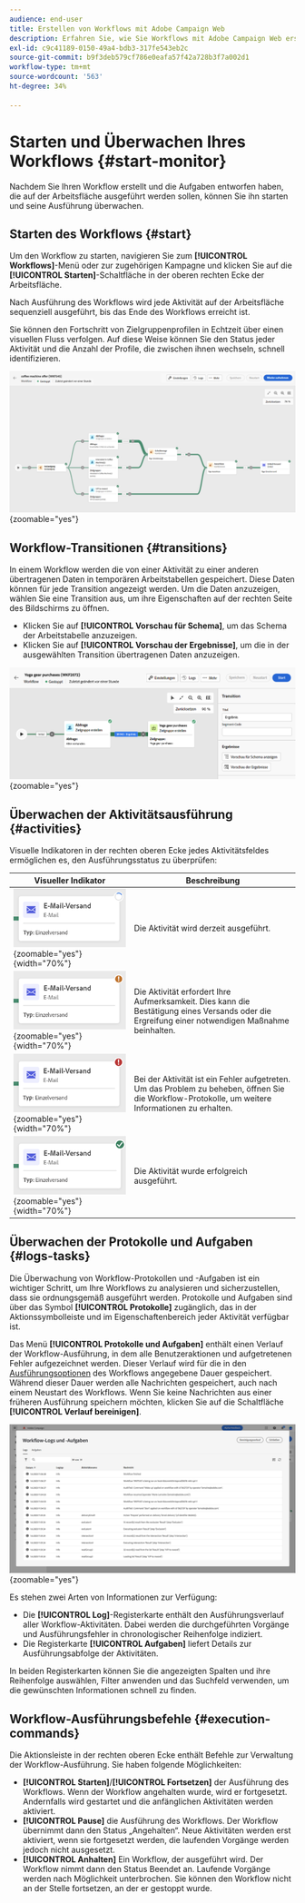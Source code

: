 ```yaml
---
audience: end-user
title: Erstellen von Workflows mit Adobe Campaign Web
description: Erfahren Sie, wie Sie Workflows mit Adobe Campaign Web erstellen
exl-id: c9c41189-0150-49a4-bdb3-317fe543eb2c
source-git-commit: b9f3deb579cf786e0eafa57f42a728b3f7a002d1
workflow-type: tm+mt
source-wordcount: '563'
ht-degree: 34%

---
```


# Starten und Überwachen Ihres Workflows {#start-monitor}

Nachdem Sie Ihren Workflow erstellt und die Aufgaben entworfen haben, die auf der Arbeitsfläche ausgeführt werden sollen, können Sie ihn starten und seine Ausführung überwachen.

## Starten des Workflows {#start}

Um den Workflow zu starten, navigieren Sie zum **[!UICONTROL Workflows]**-Menü oder zur zugehörigen Kampagne und klicken Sie auf die **[!UICONTROL Starten]**-Schaltfläche in der oberen rechten Ecke der Arbeitsfläche.

Nach Ausführung des Workflows wird jede Aktivität auf der Arbeitsfläche sequenziell ausgeführt, bis das Ende des Workflows erreicht ist.

Sie können den Fortschritt von Zielgruppenprofilen in Echtzeit über einen visuellen Fluss verfolgen. Auf diese Weise können Sie den Status jeder Aktivität und die Anzahl der Profile, die zwischen ihnen wechseln, schnell identifizieren.

![Visuelle Darstellung der laufenden Workflow-Ausführung.](assets/workflow-execution.png){zoomable="yes"}

## Workflow-Transitionen {#transitions}

In einem Workflow werden die von einer Aktivität zu einer anderen übertragenen Daten in temporären Arbeitstabellen gespeichert. Diese Daten können für jede Transition angezeigt werden. Um die Daten anzuzeigen, wählen Sie eine Transition aus, um ihre Eigenschaften auf der rechten Seite des Bildschirms zu öffnen.

* Klicken Sie auf **[!UICONTROL Vorschau für Schema]**, um das Schema der Arbeitstabelle anzuzeigen.
* Klicken Sie auf **[!UICONTROL Vorschau der Ergebnisse]**, um die in der ausgewählten Transition übertragenen Daten anzuzeigen.

![Beispiel für Übergangseigenschaften und Datenvorschau.](assets/transition.png){zoomable="yes"}

## Überwachen der Aktivitätsausführung {#activities}

Visuelle Indikatoren in der rechten oberen Ecke jedes Aktivitätsfeldes ermöglichen es, den Ausführungsstatus zu überprüfen:

| Visueller Indikator | Beschreibung |
|------------------|-------------|
| ![](assets/activity-status-pending.png){zoomable="yes"}{width="70%"} | Die Aktivität wird derzeit ausgeführt. |
| ![](assets/activity-status-orange.png){zoomable="yes"}{width="70%"} | Die Aktivität erfordert Ihre Aufmerksamkeit. Dies kann die Bestätigung eines Versands oder die Ergreifung einer notwendigen Maßnahme beinhalten. |
| ![](assets/activity-status-red.png){zoomable="yes"}{width="70%"} | Bei der Aktivität ist ein Fehler aufgetreten. Um das Problem zu beheben, öffnen Sie die Workflow-Protokolle, um weitere Informationen zu erhalten. |
| ![](assets/activity-status-green.png){zoomable="yes"}{width="70%"} | Die Aktivität wurde erfolgreich ausgeführt. |

## Überwachen der Protokolle und Aufgaben {#logs-tasks}

Die Überwachung von Workflow-Protokollen und -Aufgaben ist ein wichtiger Schritt, um Ihre Workflows zu analysieren und sicherzustellen, dass sie ordnungsgemäß ausgeführt werden. Protokolle und Aufgaben sind über das Symbol **[!UICONTROL Protokolle]** zugänglich, das in der Aktionssymbolleiste und im Eigenschaftenbereich jeder Aktivität verfügbar ist.

Das Menü **[!UICONTROL Protokolle und Aufgaben]** enthält einen Verlauf der Workflow-Ausführung, in dem alle Benutzeraktionen und aufgetretenen Fehler aufgezeichnet werden. Dieser Verlauf wird für die in den [Ausführungsoptionen](workflow-settings.md) des Workflows angegebene Dauer gespeichert. Während dieser Dauer werden alle Nachrichten gespeichert, auch nach einem Neustart des Workflows. Wenn Sie keine Nachrichten aus einer früheren Ausführung speichern möchten, klicken Sie auf die Schaltfläche **[!UICONTROL Verlauf bereinigen]**.

![Beispiel für die Benutzeroberfläche für Workflow-Protokolle und Aufgaben.](assets/workflow-logs.png){zoomable="yes"}

Es stehen zwei Arten von Informationen zur Verfügung:

* Die **[!UICONTROL Log]**-Registerkarte enthält den Ausführungsverlauf aller Workflow-Aktivitäten. Dabei werden die durchgeführten Vorgänge und Ausführungsfehler in chronologischer Reihenfolge indiziert.
* Die Registerkarte **[!UICONTROL Aufgaben]** liefert Details zur Ausführungsabfolge der Aktivitäten.

In beiden Registerkarten können Sie die angezeigten Spalten und ihre Reihenfolge auswählen, Filter anwenden und das Suchfeld verwenden, um die gewünschten Informationen schnell zu finden.

## Workflow-Ausführungsbefehle {#execution-commands}

Die Aktionsleiste in der rechten oberen Ecke enthält Befehle zur Verwaltung der Workflow-Ausführung. Sie haben folgende Möglichkeiten:

* **[!UICONTROL Starten]**/**[!UICONTROL Fortsetzen]** der Ausführung des Workflows. Wenn der Workflow angehalten wurde, wird er fortgesetzt. Andernfalls wird gestartet und die anfänglichen Aktivitäten werden aktiviert.
* **[!UICONTROL Pause]** die Ausführung des Workflows. Der Workflow übernimmt dann den Status „Angehalten“. Neue Aktivitäten werden erst aktiviert, wenn sie fortgesetzt werden, die laufenden Vorgänge werden jedoch nicht ausgesetzt.
* **[!UICONTROL Anhalten]** Ein Workflow, der ausgeführt wird. Der Workflow nimmt dann den Status Beendet an. Laufende Vorgänge werden nach Möglichkeit unterbrochen. Sie können den Workflow nicht an der Stelle fortsetzen, an der er gestoppt wurde.